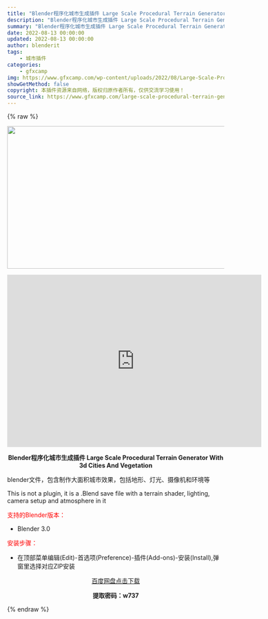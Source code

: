 ```yaml
---
title: "Blender程序化城市生成插件 Large Scale Procedural Terrain Generator With 3d Cities And Vegetation"
description: "Blender程序化城市生成插件 Large Scale Procedural Terrain Generator With 3d Cities And Vegetation blender文件，包含..."
summary: "Blender程序化城市生成插件 Large Scale Procedural Terrain Generator With 3d Cities And Vegetation blender文件，包含..."
date: 2022-08-13 00:00:00
updated: 2022-08-13 00:00:00
author: blenderit
tags: 
    - 城市插件
categories:
    - gfxcamp
img: https://www.gfxcamp.com/wp-content/uploads/2022/08/Large-Scale-Procedural-Terrain-Generator-With-3d-Cities-And-Vegetation.jpg
showGetMethod: false
copyright: 本插件资源来自网络，版权归原作者所有，仅供交流学习使用！
source_link: https://www.gfxcamp.com/large-scale-procedural-terrain-generator/
---
```


{% raw %}
<div><p><img decoding="async" class="aligncenter size-full wp-image-106041" src="https://www.gfxcamp.com/wp-content/uploads/2022/08/Large-Scale-Procedural-Terrain-Generator-With-3d-Cities-And-Vegetation.jpg" data-src="https://www.gfxcamp.com/wp-content/uploads/2022/08/Large-Scale-Procedural-Terrain-Generator-With-3d-Cities-And-Vegetation.jpg" alt="" width="590" height="331" data-srcset="https://www.gfxcamp.com/wp-content/uploads/2022/08/Large-Scale-Procedural-Terrain-Generator-With-3d-Cities-And-Vegetation.jpg 590w, https://www.gfxcamp.com/wp-content/uploads/2022/08/Large-Scale-Procedural-Terrain-Generator-With-3d-Cities-And-Vegetation-150x84.jpg 150w" data-sizes="(max-width: 590px) 100vw, 590px"></p><p style="text-align: center;"><iframe loading="lazy" src="https://player.youku.com/embed/XNTg5MzI0ODI5Ng==" width="590" height="400" frameborder="0" allowfullscreen="allowfullscreen" data-mce-fragment="1"></iframe></p><p style="text-align: center;"><strong>Blender程序化城市生成插件 Large Scale Procedural Terrain Generator With 3d Cities And Vegetation</strong></p><p>blender文件，包含制作大面积城市效果，包括地形、灯光、摄像机和环境等</p><p>This is not a plugin, it is a .Blend save file with a terrain shader, lighting, camera setup and atmosphere in it</p><p style="text-align: left;"><span style="color: #ff0000;">支持的Blender版本：</span></p><ul>
<li style="text-align: left;">Blender 3.0</li>
</ul><p style="text-align: left;"><span style="color: #ff0000;">安装步骤：</span></p><ul>
<li>在顶部菜单编辑(Edit)-首选项(Preference)-插件(Add-ons)-安装(Install),弹窗里选择对应ZIP安装</li>
</ul><p style="text-align: center;"><a class="maxbutton-3 maxbutton maxbutton-baidu" target="_blank" rel="noopener" href="https://pan.baidu.com/s/1GO9_xd0X2F83O-7kIvRozw?pwd=w737"><span class="mb-text">百度网盘点击下载</span></a></p><p style="text-align: center;"><strong>提取密码：w737</strong></p></div>
<div style="display: none">gfxcamp</div>
{% endraw %}
